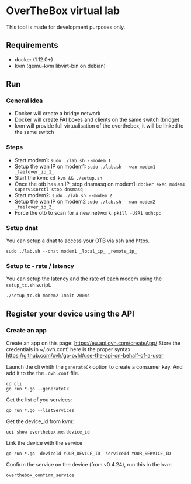 # OverTheBox virtual lab

This tool is made for development purposes only.


## Requirements

* docker (1.12.0+)
* kvm (qemu-kvm libvirt-bin on debian)

## Run

### General idea

* Docker will create a bridge network
* Docker will create FAI boxes and clients on the same switch (bridge)
* kvm will provide full virtualisation of the overthebox, it will be linked to the same switch

### Steps

* Start modem1: ```sudo ./lab.sh --modem 1```
* Setup the wan IP on modem1: ```sudo ./lab.sh --wan modem1 _failover_ip_1_```
* Start the kvm: ```cd kvm && ./setup.sh```
* Once the otb has an IP, stop dnsmasq on modem1: ```docker exec modem1 supervisorctl stop dnsmasq```
* Start modem2: ```sudo ./lab.sh --modem 2```
* Setup the wan IP on modem2 ```sudo ./lab.sh --wan modem2 _failover_ip_2_```
* Force the otb to scan for a new network: ```pkill -USR1 udhcpc```

### Setup dnat

You can setup a dnat to access your OTB via ssh and https.

```
sudo ./lab.sh --dnat modem1 _local_ip_ _remote_ip_
```

### Setup tc - rate / latency

You can setup the latency and the rate of each modem using the ```setup_tc.sh``` script.

```
./setup_tc.sh modem2 1mbit 200ms
```

## Register your device using the API

### Create an app

Create an app on this page: https://eu.api.ovh.com/createApp/
Store the credentials in ~/.ovh.conf, here is the proper syntax: https://github.com/ovh/go-ovh#use-the-api-on-behalf-of-a-user

Launch the cli whith the ```generateCk``` option to create a consumer key. And add it to the the ```.ovh.conf``` file.

```
cd cli
go run *.go --generateCk
```

Get the list of you services:


```
go run *.go --listServices
```


Get the device_id from kvm:

```
uci show overthebox.me.device_id
```

Link the device with the service

```
go run *.go -deviceId YOUR_DEVICE_ID -serviceId YOUR_SERVICE_ID
```

Confirm the service on the device (from v0.4.24), run this in the kvm

```
overthebox_confirm_service
```
